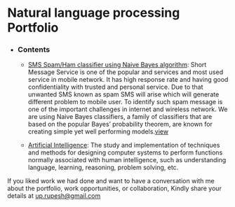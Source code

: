 # Natural language processing Portfolio


- ### Contents

	- [SMS Spam/Ham classifier using Naive Bayes algorithm](https://github.com/datA2Z/All-about-data-science-and-AI/blob/master/Natural%20language%20processing/Classifier%20using%20Naive%20Bayes%20algorithm.ipynb): Short Message Service is one of the popular and  services and most used service in mobile network. It has high response rate and having good confidentiality with trusted and personal service. Due to that unwanted SMS known as spam SMS will arise which will generate different problem to mobile user. To identify such spam message is one of the important challenges in internet and wireless network. We are using Naive Bayes classifiers, a family of classifiers that are based on the popular Bayes’ probability theorem, are known for creating simple yet well performing models.[view](https://nbviewer.jupyter.org/github/datA2Z/All-about-data-science-and-AI/blob/master/Natural%20language%20processing/Classifier%20using%20Naive%20Bayes%20algorithm.ipynb)

	- [Artificial Intelligence](https://github.com/datA2Z/All-about-data-science-and-AI/tree/master/Artificial%20intelligence): The study and implementation of techniques and methods for designing computer systems to perform functions normally associated with human intelligence, such as understanding language, learning, reasoning, problem solving, etc.



If you liked work we had done and want to have a conversation with me about the portfolio, work opportunities, or collaboration, Kindly share your details at up.rupesh@gmail.com

